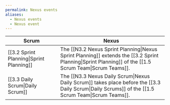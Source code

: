 ```yaml
---
permalink: Nexus events
aliases:
  - Nexus events
  - Nexus event
---
```


| Scrum                                    | Nexus                                                                                                                                                  |
| ---------------------------------------- | ------------------------------------------------------------------------------------------------------------------------------------------------------ |
| [[3.2 Sprint Planning\|Sprint Planning]] | The [[N3.2 Nexus Sprint Planning\|Nexus Sprint Planning]] extends the [[3.2 Sprint Planning\|Sprint Planning]] of the [[1.5 Scrum Team\|Scrum Teams]]. |
| [[3.3 Daily Scrum\|Daily Scrum]]         | The [[N3.3 Nexus Daily Scrum\|Nexus Daily Scrum]] takes place before the [[3.3 Daily Scrum\|Daily Scrums]] of the [[1.5 Scrum Team\|Scrum Teams]].     |
